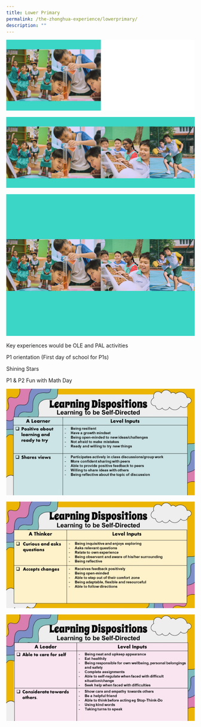 ```yaml
---
title: Lower Primary
permalink: /the-zhonghua-experience/lowerprimary/
description: ""
---
```

![](/images/1920%20with%20white.png)

![](/images/new%20hero%201920%20x%20720.png)

![](/images/960%20720%20picture.png)


Key experiences would be OLE and PAL activities

P1 orientation (First day of school for P1s)

Shining Stars

P1 & P2 Fun with Math Day


![](/images/image%201.jpeg)

![](/images/image%202.jpeg)

![](/images/image%203.jpeg)